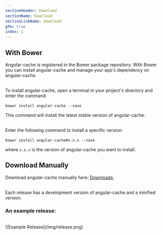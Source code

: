 ```yaml
---
sectionHeader: Download
sectionName: Download
sectionLinkName: download
gfm: true
index: 1
---
```


## With Bower
Angular-cache is registered in the Bower package repository. With Bower you can install angular-cache and manage your app's dependency on angular-cache.

<br>
To install angular-cache, open a terminal in your project's directory and enter the command:

`bower install angular-cache --save`

This command will install the latest stable version of angular-cache.

<br>
Enter the following command to install a specific version:

`bower install angular-cache#x.x.x --save`

where `x.x.x` is the version of angular-cache you want to install.

## Download Manually
Download angular-cache manually here: [Downloads](https://github.com/jmdobry/angular-cache/releases).

<br>
Each release has a development version of angular-cache and a minified version.

### An example release:
<br>
![Example Release](/img/release.png)
